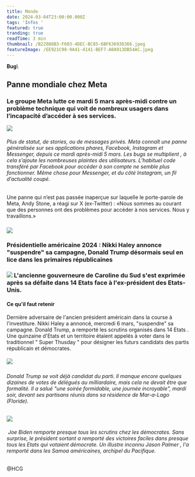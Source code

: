 ```yaml
---
title: Monde
date: 2024-03-04T23:00:00.000Z
tags: 'Infos '
featured: true
tranding: true
readTime: 3 min
thumbnail: /B22088B3-F603-4DEC-BC85-6BF63693D366.jpeg
featureImage: /EE921C98-9A41-4141-BEF7-A0A913DB54AC.jpeg
---
```


**Bug**\



## Panne mondiale chez Meta

### Le groupe Meta lutte ce mardi 5 mars après-midi contre un problème technique qui voit de nombreux usagers dans l’incapacité d’accéder à ses services.

![](/3CC8F645-73BF-4EC6-95DF-1D6B885595D3.jpeg)

###### Plus de statut, de stories, ou de messages privés. Meta connaît une panne généralisée sur ses applications phares, Facebook, Instagram et Messenger, depuis ce mardi après-midi 5 mars. Les bugs se multiplient , à cela s’ajoute les nombreuses plaintes des utilisateurs. L’habituel code transféré par Facebook pour accéder à son compte ne semble plus fonctionner.  Même chose pour Messenger, et du côté Instagram, un fil d’actualité coupé.

Une panne qui n’est pas passée inaperçue sur laquelle le porte-parole de Meta, Andy Stone, a réagi sur X (ex-Twitter) : «Nous sommes au courant que des personnes ont des problèmes pour accéder à nos services. Nous y travaillons.»

### ![](/FC292C01-70FE-4AD7-92BA-98CC8C86967B.jpeg)

### &#x20;Présidentielle américaine 2024 : Nikki Haley annonce "suspendre" sa campagne, Donald Trump désormais seul en lice dans les primaires républicaines

### ![](/F2079939-6466-49DB-BFAE-C675789C7CD8.png) L'ancienne gouverneure de Caroline du Sud s'est exprimée après sa défaite dans 14 Etats face à l'ex-président des Etats-Unis.

#### **Ce qu'il faut retenir**

Dernière adversaire de l'ancien président américain dans la course à l'investiture. Nikki Haley a annoncé, mercredi 6 mars, "suspendre" sa campagne. Donald Trump, a remporté les scrutins organisés dans 14 Etats . Une quinzaine d'Etats et un territoire étaient appelés à voter dans le traditionnel " Super Thusday " pour désigner les futurs candidats des partis républicain et démocrates.

##### ![](/5BF56857-CD1D-4EEA-8370-FBC491EA2B69.jpeg)

###### Donald Trump se voit déjà candidat du parti. Il manque encore quelques dizaines de votes de délégués au milliardaire, mais cela ne devait être que formalité. Il a salué "une soirée formidable, une journée incroyable", mardi soir, devant ses partisans réunis dans sa résidence de Mar-a-Lago (Floride).

#### ![](/42D2A60A-E46C-421E-9149-C839CD69E943.jpeg)

######  Joe Biden remporte presque tous les scrutins chez les démocrates. Sans surprise, le président sortant a remporté des victoires faciles dans presque tous les Etats qui votaient démocrate. Un illustre inconnu Jason Palmer , l'a remporté dans les Samoa américaines, archipel du Pacifique.

@HCG
